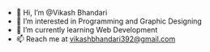 - 👋 Hi, I’m @Vikash Bhandari
- 👀 I’m interested in Programming and Graphic Designing
- 🌱 I’m currently learning Web Development
- 📫 Reach me at vikashbhandari392@gmail.com

<!---
VikashBhandari33/VikashBhandari33 is a ✨ special ✨ repository because its `README.md` (this file) appears on your GitHub profile.
You can click the Preview link to take a look at your changes.
--->
